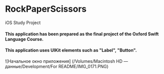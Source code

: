 # RockPaperScissors
iOS Study Project

#### This application has been prepared as the final project of the Oxford Swift Language Course.

#### This application uses UIKit elements such as "Label", "Button".

![Начальное окно приложения] (/Volumes/Macintosh HD — данные/Development/For README/IMG_0171.PNG)

